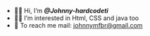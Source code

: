 - 👋🏼 Hi, I’m <strong><em>@Johnny-hardcodeti</em></strong>
- 👍🏼 I’m interested in Html, CSS and java too
- 📨 To reach me mail: johnnymfbr@gmail.com

